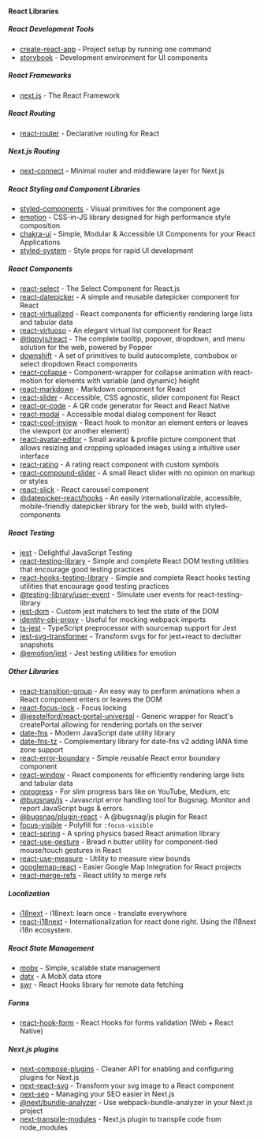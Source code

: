 #### React Libraries

##### React Development Tools
 - [create-react-app](https://github.com/facebook/create-react-app) - Project setup by running one command
 - [storybook](https://github.com/storybookjs/storybook) - Development environment for UI components

##### React Frameworks
- [next.js](https://github.com/vercel/next.js) - The React Framework

##### React Routing
- [react-router](https://github.com/ReactTraining/react-router) - Declarative routing for React

##### Next.js Routing
- [next-connect](https://github.com/hoangvvo/next-connect) - Minimal router and middleware layer for Next.js

##### React Styling and Component Libraries
- [styled-components](https://github.com/styled-components/styled-components) - Visual primitives for the component age
- [emotion](https://github.com/emotion-js/emotion) - CSS-in-JS library designed for high performance style composition
- [chakra-ui](https://github.com/chakra-ui/chakra-ui/) - Simple, Modular & Accessible UI Components for your React Applications
- [styled-system](https://github.com/styled-system/styled-system) - Style props for rapid UI development

##### React Components
- [react-select](https://github.com/JedWatson/react-select) - The Select Component for React.js
- [react-datepicker](https://github.com/Hacker0x01/react-datepicker/) - A simple and reusable datepicker component for React
- [react-virtualized](https://github.com/bvaughn/react-virtualized) - React components for efficiently rendering large lists and tabular data
- [react-virtuoso](https://github.com/petyosi/react-virtuoso) - An elegant virtual list component for React
- [@tippyjs/react](https://github.com/atomiks/tippyjs-react) - The complete tooltip, popover, dropdown, and menu solution for the web, powered by Popper
- [downshift](https://github.com/downshift-js/downshift) - A set of primitives to build autocomplete, combobox or select dropdown React components
- [react-collapse](https://github.com/nkbt/react-collapse) - Component-wrapper for collapse animation with react-motion for elements with variable (and dynamic) height
- [react-markdown](https://github.com/remarkjs/react-markdown) - Markdown component for React
- [react-slider](https://github.com/zillow/react-slider) - Accessible, CSS agnostic, slider component for React
- [react-qr-code](https://github.com/rosskhanas/react-qr-code) - A QR code generator for React and React Native
- [react-modal](https://github.com/reactjs/react-modal) - Accessible modal dialog component for React
- [react-cool-inview](https://github.com/wellyshen/react-cool-inview) - React hook to monitor an element enters or leaves the viewport (or another element)
- [react-avatar-editor](https://github.com/mosch/react-avatar-editor) - Small avatar & profile picture component that allows resizing and cropping uploaded images using a intuitive user interface
- [react-rating](https://github.com/dreyescat/react-rating) - A rating react component with custom symbols
- [react-compound-slider](https://github.com/sghall/react-compound-slider) - A small React slider with no opinion on markup or styles
- [react-slick](https://github.com/akiran/react-slick) - React carousel component
- [@datepicker-react/hooks](https://github.com/tresko/react-datepicker/tree/master/packages/hooks) - An easily internationalizable, accessible, mobile-friendly datepicker library for the web, build with styled-components

##### React Testing
- [jest](https://github.com/facebook/jest) - Delightful JavaScript Testing
- [react-testing-library](https://github.com/testing-library/react-testing-library) - Simple and complete React DOM testing utilities that encourage good testing practices
- [react-hooks-testing-library](https://github.com/testing-library/react-hooks-testing-library) - Simple and complete React hooks testing utilities that encourage good testing practices
- [@testing-library/user-event](https://github.com/testing-library/user-event) - Simulate user events for react-testing-library
- [jest-dom](https://github.com/testing-library/jest-dom) - Custom jest matchers to test the state of the DOM
- [identity-obj-proxy](https://github.com/keyz/identity-obj-proxy) - Useful for mocking webpack imports
- [ts-jest](https://github.com/kulshekhar/ts-jest) - TypeScript preprocessor with sourcemap support for Jest
- [jest-svg-transformer](https://www.npmjs.com/package/jest-svg-transformer) - Transform svgs for for jest+react to declutter snapshots
- [@emotion/jest](https://github.com/emotion-js/emotion/tree/master/packages/jest) - Jest testing utilities for emotion

##### Other Libraries
- [react-transition-group](https://github.com/reactjs/react-transition-group) - An easy way to perform animations when a React component enters or leaves the DOM
- [react-focus-lock](https://github.com/theKashey/react-focus-lock) - Focus locking
- [@jesstelford/react-portal-universal](https://github.com/jesstelford/react-portal-universal) - Generic wrapper for React's createPortal allowing for rendering portals on the server
- [date-fns](https://github.com/date-fns/date-fns) - Modern JavaScript date utility library
- [date-fns-tz](https://github.com/marnusw/date-fns-tz) - Complementary library for date-fns v2 adding IANA time zone support
- [react-error-boundary](https://github.com/bvaughn/react-error-boundary) - Simple reusable React error boundary component
- [react-window](https://github.com/bvaughn/react-window) - React components for efficiently rendering large lists and tabular data
- [nprogress](https://github.com/rstacruz/nprogress) - For slim progress bars like on YouTube, Medium, etc
- [@bugsnag/js](https://github.com/bugsnag/bugsnag-js) - Javascript error handling tool for Bugsnag. Monitor and report JavaScript bugs & errors.
- [@bugsnag/plugin-react](https://github.com/bugsnag/bugsnag-js/tree/master/packages/plugin-react) - A @bugsnag/js plugin for React
- [focus-visible](https://github.com/WICG/focus-visible) - Polyfill for `:focus-visible`
- [react-spring](https://github.com/pmndrs/react-spring) - A spring physics based React animation library
- [react-use-gesture](https://github.com/pmndrs/react-use-gesture) - Bread n butter utility for component-tied mouse/touch gestures in React
- [react-use-measure](https://github.com/pmndrs/react-use-measure) - Utility to measure view bounds
- [googlemap-react](https://github.com/googlemap-react/googlemap-react) - Easier Google Map Integration for React projects
- [react-merge-refs](https://github.com/gregberge/react-merge-refs) - React utility to merge refs

##### Localization
- [i18next](https://github.com/i18next/i18next) - i18next: learn once - translate everywhere
- [react-i18next](https://github.com/i18next/react-i18next) - Internationalization for react done right. Using the i18next i18n ecosystem.

##### React State Management
- [mobx](https://github.com/mobxjs/mobx) - Simple, scalable state management
- [datx](https://github.com/infinum/datx) - A MobX data store
- [swr](https://github.com/vercel/swr) - React Hooks library for remote data fetching

##### Forms
- [react-hook-form](https://github.com/react-hook-form/react-hook-form) - React Hooks for forms validation (Web + React Native)

##### Next.js plugins
- [next-compose-plugins](https://github.com/cyrilwanner/next-compose-plugins) - Cleaner API for enabling and configuring plugins for Next.js
- [next-react-svg](https://github.com/jeremybarbet/next-react-svg) - Transform your svg image to a React component
- [next-seo](https://github.com/garmeeh/next-seo) - Managing your SEO easier in Next.js
- [@next/bundle-analyzer](https://github.com/vercel/next.js/tree/canary/packages/next-bundle-analyzer) - Use webpack-bundle-analyzer in your Next.js project
- [next-transpile-modules](https://github.com/martpie/next-transpile-modules#readme) - Next.js plugin to transpile code from node_modules